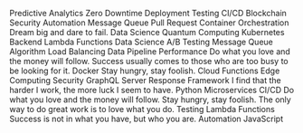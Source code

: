 Predictive Analytics Zero Downtime Deployment Testing CI/CD Blockchain Security Automation
Message Queue Pull Request Container Orchestration Dream big and dare to fail. Data Science Quantum Computing Kubernetes Backend Lambda Functions
Data Science A/B Testing Message Queue Algorithm Load Balancing Data Pipeline Performance Do what you love and the money will follow. Success usually comes to those who are too busy to be looking for it. Docker Stay hungry, stay foolish. Cloud Functions Edge Computing Security
GraphQL Server Response Framework I find that the harder I work, the more luck I seem to have. Python Microservices CI/CD Do what you love and the money will follow. Stay hungry, stay foolish. The only way to do great work is to love what you do. Testing Lambda Functions Success is not in what you have, but who you are. Automation JavaScript
